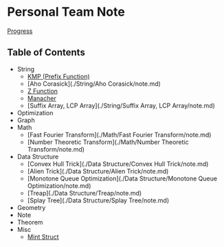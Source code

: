 # Personal Team Note

[Progress](https://arnold518.notion.site/63d6f0d8ad6e43dc93b0ffd3b861e0e9?v=42160c0f14454535ba134a600a2a480f&pvs=4)

## Table of Contents

- String
    - [KMP (Prefix Function)](./String/KMP/note.md)
    - [Aho Corasick](./String/Aho Corasick/note.md)
    - [Z Function](./String/Z/note.md)
    - [Manacher](./String/Manacher/note.md)
    - [Suffix Array, LCP Array](./String/Suffix Array, LCP Array/note.md)
- Optimization
- Graph
- Math
    - [Fast Fourier Transform](./Math/Fast Fourier Transform/note.md)
    - [Number Theoretic Transform](./Math/Number Theoretic Transform/note.md)
- Data Structure
    - [Convex Hull Trick](./Data Structure/Convex Hull Trick/note.md)
    - [Alien Trick](./Data Structure/Alien Trick/note.md)
    - [Monotone Queue Optimization](./Data Structure/Monotone Queue Optimization/note.md)
    - [Treap](./Data Structure/Treap/note.md)
    - [Splay Tree](./Data Structure/Splay Tree/note.md)
- Geometry
- Note
- Theorem
- Misc
    - [Mint Struct](./Misc/Mint/note.md)